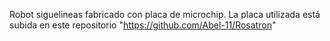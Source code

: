 Robot siguelineas fabricado con placa de microchip. La placa utilizada está subida en este repositorio "https://github.com/Abel-11/Rosatron"
